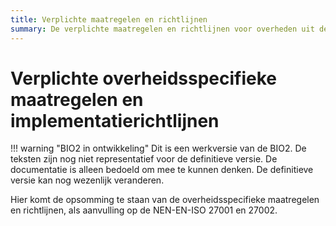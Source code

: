 ```yaml
---
title: Verplichte maatregelen en richtlijnen
summary: De verplichte maatregelen en richtlijnen voor overheden uit de BIO2
---
```


# Verplichte overheidsspecifieke maatregelen en implementatierichtlijnen

!!! warning "BIO2 in ontwikkeling" 
    Dit is een werkversie van de BIO2. De teksten zijn nog niet representatief voor de definitieve versie. De documentatie is alleen bedoeld om mee te kunnen denken. De definitieve versie kan nog wezenlijk veranderen.

Hier komt de opsomming te staan van de overheidsspecifieke maatregelen en richtlijnen, als aanvulling op de NEN-EN-ISO 27001 en 27002.


